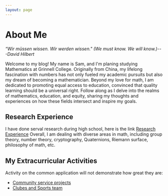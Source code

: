 ```yaml
---
layout: page
---
```

# About Me
*“Wir müssen wissen. Wir werden wissen." (We must know. We will know.)---David Hilbert*

Welcome to my blog! My name is Sam, and I'm planing studying Mathematics at Grinnell College. Originally from China, my lifelong fascination with numbers has not only fueled my academic pursuits but also my dream of becoming a mathematician. Beyond my love for math, I am dedicated to promoting equal access to education, convinced that quality learning should be a universal right. Follow along as I delve into the realms of mathematics, education, and equity, sharing my thoughts and experiences on how these fields intersect and inspire my goals.


## Research Experience
I have done serval research during high school, here is the link
[Research Experience]()
Overall, I am dealing with diverse areas in math, including group theory, number theory, cryptography, Quaternions, Riemann surface, philosophy of math, etc.


## My Extracurricular Activities 
Activity on the common application will not demonstrate how great they are:
- [Community service projects]()
- [Clubes and Sports team]()





